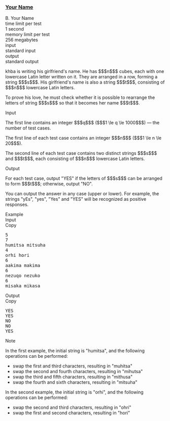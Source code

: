<h3><a href="https://codeforces.com/contest/2167/problem/B" target="_blank" rel="noopener noreferrer">Your Name</a></h3>

<div class="header"><div class="title">B. Your Name</div><div class="time-limit"><div class="property-title">time limit per test</div>1 second</div><div class="memory-limit"><div class="property-title">memory limit per test</div>256 megabytes</div><div class="input-file input-standard"><div class="property-title">input</div>standard input</div><div class="output-file output-standard"><div class="property-title">output</div>standard output</div></div><div><p>khba is writing his girlfriend's name. He has $$$n$$$ cubes, each with one lowercase Latin letter written on it. They are arranged in a row, forming a string $$$s$$$. His girlfriend's name is also a string $$$t$$$, consisting of $$$n$$$ lowercase Latin letters.</p><p>To prove his love, he must check whether it is possible to rearrange the letters of string $$$s$$$ so that it becomes her name $$$t$$$.</p></div><div class="input-specification"><div class="section-title">Input</div><p>The first line contains an integer $$$q$$$ ($$$1 \le q \le 1000$$$) — the number of test cases.</p><p>The first line of each test case contains an integer $$$n$$$ ($$$1 \le n \le 20$$$).</p><p>The second line of each test case contains two distinct strings $$$s$$$ and $$$t$$$, each consisting of $$$n$$$ lowercase Latin letters.</p></div><div class="output-specification"><div class="section-title">Output</div><p>For each test case, output "<span class="tex-font-style-tt">YES</span>" if the letters of $$$s$$$ can be arranged to form $$$t$$$; otherwise, output "<span class="tex-font-style-tt">NO</span>". </p><p>You can output the answer in any case (upper or lower). For example, the strings "<span class="tex-font-style-tt">yEs</span>", "<span class="tex-font-style-tt">yes</span>", "<span class="tex-font-style-tt">Yes</span>" and "<span class="tex-font-style-tt">YES</span>" will be recognized as positive responses.</p></div><div class="sample-tests"><div class="section-title">Example</div><div class="sample-test"><div class="input"><div class="title">Input<div title="Copy" data-clipboard-target="#id008007462846941124" id="id009745786704560724" class="input-output-copier">Copy</div></div><pre id="id008007462846941124"><div class="test-example-line test-example-line-even test-example-line-0">5</div><div class="test-example-line test-example-line-odd test-example-line-1">7</div><div class="test-example-line test-example-line-odd test-example-line-1">humitsa mitsuha</div><div class="test-example-line test-example-line-even test-example-line-2">4</div><div class="test-example-line test-example-line-even test-example-line-2">orhi hori</div><div class="test-example-line test-example-line-odd test-example-line-3">6</div><div class="test-example-line test-example-line-odd test-example-line-3">aakima makima</div><div class="test-example-line test-example-line-even test-example-line-4">6</div><div class="test-example-line test-example-line-even test-example-line-4">nezuqo nezuko</div><div class="test-example-line test-example-line-odd test-example-line-5">6</div><div class="test-example-line test-example-line-odd test-example-line-5">misaka mikasa</div></pre></div><div class="output"><div class="title">Output<div title="Copy" data-clipboard-target="#id005593533193197416" id="id005141974640690795" class="input-output-copier">Copy</div></div><pre id="id005593533193197416"><div class="test-example-line test-example-line-odd test-example-line-1">YES</div><div class="test-example-line test-example-line-even test-example-line-2">YES</div><div class="test-example-line test-example-line-odd test-example-line-3">NO</div><div class="test-example-line test-example-line-even test-example-line-4">NO</div><div class="test-example-line test-example-line-odd test-example-line-5">YES</div></pre></div></div></div><div class="note"><div class="section-title">Note</div><p>In the first example, the initial string is "<span class="tex-font-style-tt">humitsa</span>", and the following operations can be performed: </p><ul> <li> swap the first and third characters, resulting in "<span class="tex-font-style-tt">muhitsa</span>" </li><li> swap the second and fourth characters, resulting in "<span class="tex-font-style-tt">mihutsa</span>" </li><li> swap the third and fifth characters, resulting in "<span class="tex-font-style-tt">mithusa</span>" </li><li> swap the fourth and sixth characters, resulting in "<span class="tex-font-style-tt">mitsuha</span>" </li></ul><p>In the second example, the initial string is "<span class="tex-font-style-tt">orhi</span>", and the following operations can be performed: </p><ul> <li> swap the second and third characters, resulting in "<span class="tex-font-style-tt">ohri</span>" </li><li> swap the first and second characters, resulting in "<span class="tex-font-style-tt">hori</span>" </li></ul></div>